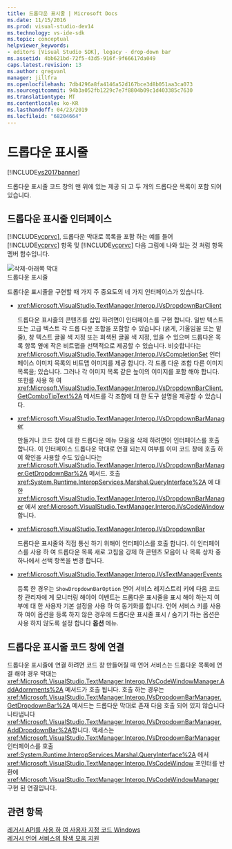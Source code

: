 ```yaml
---
title: 드롭다운 표시줄 | Microsoft Docs
ms.date: 11/15/2016
ms.prod: visual-studio-dev14
ms.technology: vs-ide-sdk
ms.topic: conceptual
helpviewer_keywords:
- editors [Visual Studio SDK], legacy - drop-down bar
ms.assetid: 4bb621bd-72f5-43d5-916f-9f66617da049
caps.latest.revision: 13
ms.author: gregvanl
manager: jillfra
ms.openlocfilehash: 7db4296a8fa4146a52d167bce3d8b051aa3ca073
ms.sourcegitcommit: 94b3a052fb1229c7e7f8804b09c1d403385c7630
ms.translationtype: MT
ms.contentlocale: ko-KR
ms.lasthandoff: 04/23/2019
ms.locfileid: "68204664"
---
```

# <a name="drop-down-bar"></a>드롭다운 표시줄
[!INCLUDE[vs2017banner](../includes/vs2017banner.md)]

드롭다운 표시줄 코드 창의 맨 위에 있는 제공 되 고 두 개의 드롭다운 목록이 포함 되어 있습니다.  
  
## <a name="drop-down-bar-interfaces"></a>드롭다운 표시줄 인터페이스  
 [!INCLUDE[vcprvc](../includes/vcprvc-md.md)], 드롭다운 막대로 목록을 포함 하는 예를 들어 [!INCLUDE[vcprvc](../includes/vcprvc-md.md)] 항목 및 [!INCLUDE[vcprvc](../includes/vcprvc-md.md)] 다음 그림에 나와 있는 것 처럼 항목 멤버 함수입니다.  
  
 ![삭제&#45;아래쪽 막대](../extensibility/media/vsdropdown-bar.gif "vsDropdown_bar")  
드롭다운 표시줄  
  
 드롭다운 표시줄을 구현할 때 가지 주 중요도의 네 가지 인터페이스가 있습니다.  
  
- <xref:Microsoft.VisualStudio.TextManager.Interop.IVsDropdownBarClient>  
  
     드롭다운 표시줄의 콘텐츠를 삽입 하려면이 인터페이스를 구현 합니다. 일반 텍스트 또는 고급 텍스트 각 드롭 다운 조합을 포함할 수 있습니다 (굵게, 기울임꼴 또는 밑줄), 창 텍스트 글꼴 색 지정 또는 회색된 글꼴 색 지정, 있을 수 있으며 드롭다운 목록 항목 옆에 작은 비트맵을 선택적으로 제공할 수 있습니다. 비슷합니다는 <xref:Microsoft.VisualStudio.TextManager.Interop.IVsCompletionSet> 인터페이스 이미지 목록의 비트맵 이미지를 제공 합니다. 각 드롭 다운 조합 다른 이미지 목록을; 있습니다. 그러나 각 이미지 목록 같은 높이의 이미지를 포함 해야 합니다. 또한를 사용 하 여 <xref:Microsoft.VisualStudio.TextManager.Interop.IVsDropdownBarClient.GetComboTipText%2A> 메서드를 각 조합에 대 한 도구 설명을 제공할 수 있습니다.  
  
- <xref:Microsoft.VisualStudio.TextManager.Interop.IVsDropdownBarManager>  
  
     만들거나 코드 창에 대 한 드롭다운 메뉴 모음을 삭제 하려면이 인터페이스를 호출 합니다. 이 인터페이스 드롭다운 막대로 연결 되는지 여부를 이미 코드 창에 호출 하 여 확인을 사용할 수도 있습니다는 <xref:Microsoft.VisualStudio.TextManager.Interop.IVsDropdownBarManager.GetDropdownBar%2A> 메서드. 호출 <xref:System.Runtime.InteropServices.Marshal.QueryInterface%2A> 에 대 한 <xref:Microsoft.VisualStudio.TextManager.Interop.IVsDropdownBarManager> 에서 <xref:Microsoft.VisualStudio.TextManager.Interop.IVsCodeWindow>합니다.  
  
- <xref:Microsoft.VisualStudio.TextManager.Interop.IVsDropdownBar>  
  
     드롭다운 표시줄와 직접 통신 하기 위해이 인터페이스를 호출 합니다. 이 인터페이스를 사용 하 여 드롭다운 목록 새로 고침을 강제 하 콘텐츠 모음이 나 목록 상자 중 하나에서 선택 항목을 변경 합니다.  
  
- <xref:Microsoft.VisualStudio.TextManager.Interop.IVsTextManagerEvents>  
  
     등록 한 경우는 `ShowDropdownBarOption` 언어 서비스 레지스트리 키에 다음 코드 창 관리자에 게 모니터링 해야이 이벤트는 드롭다운 표시줄을 표시 해야 하는지 여부에 대 한 사용자 기본 설정을 사용 하 여 동기화를 합니다. 언어 서비스 키를 사용 하 여이 옵션을 등록 하지 않은 경우에 드롭다운 표시줄 표시 / 숨기기 하는 옵션은 사용 하지 않도록 설정 합니다 **옵션** 메뉴.  
  
## <a name="attaching-a-drop-down-bar-to-a-code-window"></a>드롭다운 표시줄 코드 창에 연결  
 드롭다운 표시줄에 연결 하려면 코드 창 만들어질 때 언어 서비스는 드롭다운 목록에 연결 해야 경우 막대는 <xref:Microsoft.VisualStudio.TextManager.Interop.IVsCodeWindowManager.AddAdornments%2A> 메서드가 호출 됩니다. 호출 하는 경우는 <xref:Microsoft.VisualStudio.TextManager.Interop.IVsDropdownBarManager.GetDropdownBar%2A> 메서드는 드롭다운 막대로 존재 다음 호출 되어 있지 않습니다 나타냅니다 <xref:Microsoft.VisualStudio.TextManager.Interop.IVsDropdownBarManager.AddDropdownBar%2A>합니다. 액세스는 <xref:Microsoft.VisualStudio.TextManager.Interop.IVsDropdownBarManager> 인터페이스를 호출 <xref:System.Runtime.InteropServices.Marshal.QueryInterface%2A> 에서 <xref:Microsoft.VisualStudio.TextManager.Interop.IVsCodeWindow> 포인터를 반환에 <xref:Microsoft.VisualStudio.TextManager.Interop.IVsCodeWindowManager> 구현 된 연결입니다.  
  
## <a name="see-also"></a>관련 항목  
 [레거시 API를 사용 하 여 사용자 지정 코드 Windows](../extensibility/customizing-code-windows-by-using-the-legacy-api.md)   
 [레거시 언어 서비스의 탐색 모음 지원](../extensibility/internals/support-for-the-navigation-bar-in-a-legacy-language-service.md)
